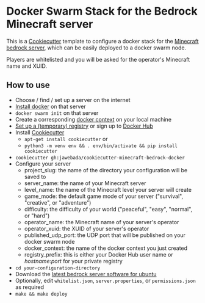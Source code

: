 Docker Swarm Stack for the Bedrock Minecraft server
===================================================

This is a [Cookiecutter](https://cookiecutter.readthedocs.io) template to
configure a docker stack for the 
[Minecraft bedrock server](https://www.minecraft.net/en-us/download/server/bedrock/),
which can be easily deployed to a docker swarm node.

Players are whitelisted and you will be asked for the operator's Minecraft name
and XUID.

How to use
----------

* Choose / find / set up a server on the internet
* [Install docker](https://docs.docker.com/get-docker/) on that server
* `docker swarm init` on that server
* Create a corresponding [docker context](https://docs.docker.com/engine/context/working-with-contexts/#create-a-new-context) on your local machine
* [Set up a (temporary) registry](https://docs.docker.com/registry/deploying/#run-a-local-registry) or sign up to [Docker Hub](https://hub.docker.com)
* Install [Cookiecutter](https://cookiecutter.readthedocs.io/)
  - `apt-get install cookiecutter` or
  - `python3 -m venv env && . env/bin/activate && pip install cookiecutter`
* `cookiecutter gh:jawebada/cookiecutter-minecraft-bedrock-docker`
* Configure your server
  - project_slug: the name of the directory your configuration will be saved to
  - server_name: the name of your Minecraft server
  - level_name: the name of the Minecraft level your server will create
  - game_mode: the default game mode of your server ("survival", "creative", or "adventure")
  - difficulty: the difficulty of your world ("peaceful", "easy", "normal", or "hard")
  - operator_name: the Minecraft name of your server's operator
  - operator_xuid: the XUID of your server's operator
  - published_udp_port: the UDP port that will be published on your docker swarm node
  - docker_context: the name of the docker context you just created
  - registry_prefix: this is either your Docker Hub user name or *hostname:port* for your private registry
* `cd your-configuration-directory`
* Download the [latest bedrock server software for ubuntu](https://www.minecraft.net/en-us/download/server/bedrock/)
* Optionally, edit `whitelist.json`, `server.properties`, or `permissions.json` as required
* `make && make deploy`
